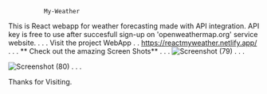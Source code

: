               My-Weather
              
This is React webapp for weather forecasting made with API integration.
API key is free to use after succesfull sign-up on 'openweathermap.org' service website.
.
.
.
Visit the project WebApp
.
.
https://reactmyweather.netlify.app/
.
.
.
** Check out the amazing Screen Shots**
.
.
.
![Screenshot (79)](https://github.com/SSAnalyst/myweather.github.io/assets/95772095/e786f203-b0bb-4439-b9b1-3c649de8a68b)
.
.
.

![Screenshot (80)](https://github.com/SSAnalyst/myweather.github.io/assets/95772095/0ef115af-319a-4796-bdfb-7a246a89d59e)
.
.
.

Thanks for Visiting.
